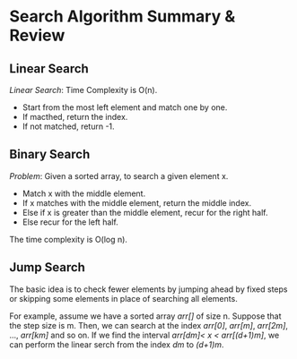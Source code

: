 # Search Algorithm Summary & Review
## Linear Search 
*Linear Search*: Time Complexity is O(n).
* Start from the most left element and match one by one.
* If macthed, return the index.
* If not matched, return -1.

## Binary Search 
*Problem*: Given a sorted array, to search  a given element x.
* Match x with the middle element.
* If x matches with the middle element, return the middle index.
* Else if x is greater than the middle element, recur for the right half.
* Else recur for the left half.

The time complexity is O(log n).

## Jump Search 
The basic idea is to check fewer elements by jumping ahead by fixed steps or skipping some elements in place of searching all elements.

For example, assume we have a sorted array *arr[]* of size n. Suppose that the step size is m. Then, we can search at the index *arr[0]*, *arr[m]*, *arr[2m]*, ..., *arr[km]* and so on. If we find the interval *arr[dm]< x < arr[(d+1)m]*, we can perform the linear serch from the index *dm* to *(d+1)m*.
